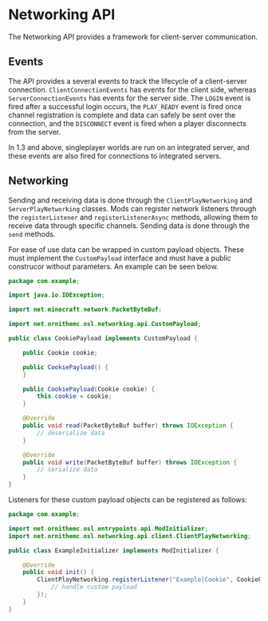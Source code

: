 # Networking API

The Networking API provides a framework for client-server communication.

## Events

The API provides a several events to track the lifecycle of a client-server connection.
`ClientConnectionEvents` has events for the client side, whereas `ServerConnectionEvents`
has events for the server side. The `LOGIN` event is fired after a successful login occurs,
the `PLAY_READY` event is fired once channel registration is complete and data can safely
be sent over the connection, and the `DISCONNECT` event is fired when a player disconnects
from the server.

In 1.3 and above, singleplayer worlds are run on an integrated server, and these events
are also fired for connections to integrated servers.

## Networking

Sending and receiving data is done through the `ClientPlayNetworking` and `ServerPlayNetworking` classes.
Mods can register network listeners through the `registerListener` and `registerListenerAsync` methods,
allowing them to receive data through specific channels. Sending data is done through the `send` methods.

For ease of use data can be wrapped in custom payload objects. These must implement the `CustomPayload` interface
and must have a public construcor without parameters. An example can be seen below.

```java
package com.example;

import java.io.IOException;

import net.minecraft.network.PacketByteBuf;

import net.ornithemc.osl.networking.api.CustomPayload;

public class CookiePayload implements CustomPayload {

	public Cookie cookie;

	public CookiePayload() {
	}

	public CookiePayload(Cookie cookie) {
		this.cookie = cookie;
	}

	@Override
	public void read(PacketByteBuf buffer) throws IOException {
		// deserialize data
	}

	@Override
	public void write(PacketByteBuf buffer) throws IOException {
		// serialize data
	}
}
```

Listeners for these custom payload objects can be registered as follows:

```java
package com.example;

import net.ornithemc.osl.entrypoints.api.ModInitializer;
import net.ornithemc.osl.networking.api.client.ClientPlayNetworking;

public class ExampleInitializer implements ModInitializer {

	@Override
	public void init() {
		ClientPlayNetworking.registerListener("Example|Cookie", CookiePayload::new, (minecraft, handler, payload) -> {
			// handle custom payload
		});
	}
}
```
